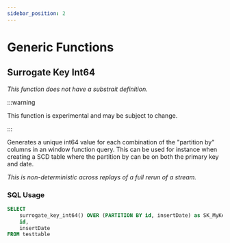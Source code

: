 ```yaml
---
sidebar_position: 2
---
```


# Generic Functions

## Surrogate Key Int64

*This function does not have a substrait definition.*

:::warning

This function is experimental and may be subject to change.

:::

Generates a unique int64 value for each combination of the "partition by" columns in an window function query.
This can be used for instance when creating a SCD table where the partition by can be on both the primary key and date.

*This is non-deterministic across replays of a full rerun of a stream.*

### SQL Usage

```sql
SELECT
    surrogate_key_int64() OVER (PARTITION BY id, insertDate) as SK_MyKey,
    id,
    insertDate
FROM testtable
```